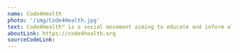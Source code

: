 ```yaml
---
name: Code4Health
photo: '/img/Code4Health.jpg'
text: Code4Health™ is a social movement aiming to educate and inform all participants in the health and care community about the possibilities digital technologies open up in health and care and equip them with the tools, knowledge and skills to work together to develop and implement high quality open digital solutions.
aboutLink: https://code4health.org 
sourceCodeLink:
---
```

